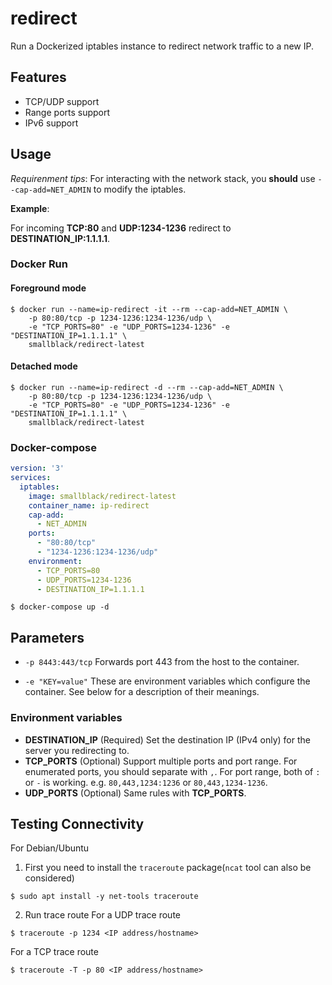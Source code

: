 # redirect
Run a Dockerized iptables instance to redirect network traffic to a new IP.

## Features
- TCP/UDP support
- Range ports support
- IPv6 support

## Usage
*Requirenment tips*: For interacting with the network stack, you **should** use `--cap-add=NET_ADMIN` to modify the iptables.

**Example**: 
  
  For incoming **TCP:80** and **UDP:1234-1236** redirect to **DESTINATION_IP:1.1.1.1**.

### Docker Run
#### Foreground mode
```shell
$ docker run --name=ip-redirect -it --rm --cap-add=NET_ADMIN \
    -p 80:80/tcp -p 1234-1236:1234-1236/udp \
    -e "TCP_PORTS=80" -e "UDP_PORTS=1234-1236" -e "DESTINATION_IP=1.1.1.1" \
    smallblack/redirect-latest
```

#### Detached mode
```shell
$ docker run --name=ip-redirect -d --rm --cap-add=NET_ADMIN \
    -p 80:80/tcp -p 1234-1236:1234-1236/udp \
    -e "TCP_PORTS=80" -e "UDP_PORTS=1234-1236" -e "DESTINATION_IP=1.1.1.1" \
    smallblack/redirect-latest
```

### Docker-compose
```yaml
version: '3'
services:
  iptables:
    image: smallblack/redirect-latest
    container_name: ip-redirect
    cap-add: 
      - NET_ADMIN
    ports:
      - "80:80/tcp"
      - "1234-1236:1234-1236/udp"
    environment:
      - TCP_PORTS=80
      - UDP_PORTS=1234-1236
      - DESTINATION_IP=1.1.1.1
```

```shell
$ docker-compose up -d
```

## Parameters
- `-p 8443:443/tcp` Forwards port 443 from the host to the container.

- `-e "KEY=value"` These are environment variables which configure the container. See below for a description of their meanings.

### Environment variables
- **DESTINATION_IP** (Required) Set the destination IP (IPv4 only) for the server you redirecting to.
- **TCP_PORTS** (Optional) Support multiple ports and port range. For enumerated ports, you should separate with `,`. For port range, both of `:` or `-` is working. e.g. `80,443,1234:1236` or `80,443,1234-1236`.
- **UDP_PORTS** (Optional) Same rules with **TCP_PORTS**.

## Testing Connectivity
For Debian/Ubuntu

1. First you need to install the `traceroute` package(`ncat` tool can also be considered)
```shell
$ sudo apt install -y net-tools traceroute
```

2. Run trace route
For a UDP trace route
```shell
$ traceroute -p 1234 <IP address/hostname>
```

For a TCP trace route
```shell
$ traceroute -T -p 80 <IP address/hostname>
```


